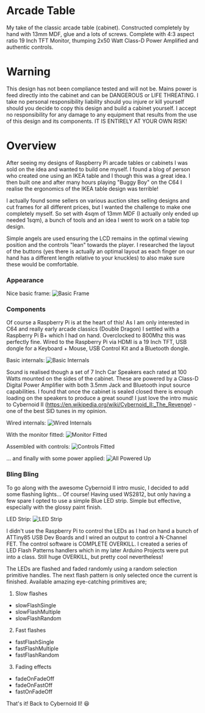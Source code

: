 # Arcade Table
My take of the classic arcade table (cabinet). Constructed completely by hand with 13mm MDF, glue and a lots of screws. Complete with 4:3 aspect ratio 19 Inch TFT Monitor, thumping 2x50 Watt Class-D Power Amplified and authentic controls.

# Warning
This design has not been compliance tested and will not be. Mains power is feed directly into the cabinet and can be DANGEROUS or LIFE THREATING. I take no personal responsibility liability should you injure or kill yourself should you decide to copy this design and build a cabinet yourself. I accept no responsibility for any damage to any equipment that results from the use of this design and its components. IT IS ENTIRELY AT YOUR OWN RISK!

# Overview
After seeing my designs of Raspberry Pi arcade tables or cabinets I was sold on the idea and wanted to build one myself. I found a blog of person who created one using an IKEA table and I though this was a great idea. I then built one and after many hours playing "Buggy Boy" on the C64 I realise the ergonomics of the IKEA table design was terrible!

I actually found some sellers on various auction sites selling designs and cut frames for all different prices, but I wanted the challenge to make one completely myself. So set with 4sqm of 13mm MDF (I actually only ended up needed 1sqm), a bunch of tools and an idea I went to work on a table top design.

Simple angels are used ensuring the LCD remains in the optimal viewing position and the controls "lean" towards the player. I researched the layout of the buttons (yes there is actually an optimal layout as each finger on our hand has a different length relative to your knuckles) to also make sure these would be comfortable.

### Appearance
Nice basic frame:
![Basic Frame](/Images/BasicFrame.jpg)

### Components
Of course a Raspberry Pi is at the heart of this! As I am only interested in C64 and really early arcade classics (Double Dragon) I settled with a Raspberry Pi B+ which I had on hand. Overclocked to 800Mhz this was perfectly fine. Wired to the Raspberry Pi via HDMI is a 19 Inch TFT, USB dongle for a Keyboard + Mouse, USB Control Kit and a Bluetooth dongle.

Basic internals:
![Basic Internals](/Images/PSU+RaspberryPi+AMP+Speakers.jpg)

Sound is realised though a set of 7 Inch Car Speakers each rated at 100 Watts mounted on the sides of the cabinet. These are powered by a Class-D Digital Power Amplifier with both 3.5mm Jack and Bluetooth input source capabilities. I found that once the cabinet is sealed closed there is enough loading on the speakers to produce a great sound! I just love the intro music to Cybernoid II (https://en.wikipedia.org/wiki/Cybernoid_II:_The_Revenge) - one of the best SID tunes in my opinion.

Wired internals:
![Wired Internals](/Images/PSU+RaspberryPi+AMP+Speakers-Wired.jpg)

With the monitor fitted:
![Monitor Fitted](/Images/AssembledOnlyWithScreen.jpg)

Assembled with controls:
![Controls Fitted](/Images/AssembledWithControls.jpg)

... and finally with some power applied:
![All Powered Up](/Images/ItsAlive.jpg)

### Bling Bling
To go along with the awesome Cybernoid II intro music, I decided to add some flashing lights... Of course! Having used WS2812, but only having a few spare I opted to use a simple Blue LED strip. Simple but effective, especially with the glossy paint finish.

LED Strip:
![LED Strip](/Images/LEDStrip.jpg)

I didn't use the Raspberry Pi to control the LEDs as I had on hand a bunch of ATTiny85 USB Dev Boards and I wired an output to control a N-Channel FET. The control software is COMPLETE OVERKILL. I created a series of LED Flash Patterns handlers which in my later Arduino Projects were put into a class. Still huge OVERKILL, but pretty cool nevertheless!

The LEDs are flashed and faded randomly using a random selection primitive handles. The next flash pattern is only selected once the current is finished. Available amazing eye-catching primitives are;

1. Slow flashes
  - slowFlashSingle
  - slowFlashMultiple
  - slowFlashRandom

2. Fast flashes
  - fastFlashSingle
  - fastFlashMultiple
  - fastFlashRandom

3. Fading effects
  - fadeOnFadeOff
  - fadeOnFastOff
  - fastOnFadeOff

That's it! Back to Cybernoid II! :laughing:

